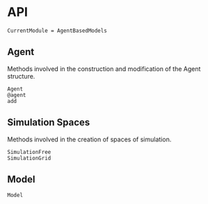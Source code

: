 # API

```@meta
CurrentModule = AgentBasedModels
```

## Agent

Methods involved in the construction and modification of the Agent structure.

```@docs
Agent
@agent
add
```

## Simulation Spaces

Methods involved in the creation of spaces of simulation.

```@docs
SimulationFree
SimulationGrid
```

## Model

```@docs
Model
```
